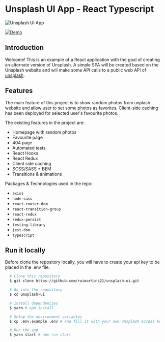 # Unsplash UI App - React Typescript

![Unsplash UI App](./src/assets/gif.gif)

[![Demo](https://img.shields.io/badge/Go-to_the_app-red.svg?style=flat-square)](https://inspiring-torvalds-636403.netlify.app/)

## Introduction 
Welcome! This is an example of a React application with the goal of creating an alternate version of Unsplash. A simple SPA will be created based on the Unsplash website and will make some API calls to a public web API of [unsplash].

## Features
The main feature of this project is to show random photos from unplash website and allow user to set some photos as favorites. Client-side caching has been deployed for selected user's favourite photos.

The existing features in the project are:
- Homepage with random photos
- Favourite page
- 404 page
- Automated tests
- React Hooks
- React Redux
- Client side caching
- SCSS/SASS + BEM
- Transitions & animations

Packages & Technologies used in the repo:
- `axios`
- `node-sass`
- `react-router-dom`
- `react-transition-group`
- `react-redux`
- `redux-persist`
- `testing-library`
- `jest-dom`
- `typescript`

## Run it locally

Before clone the repository locally, you will have to create your api key to be placed in the .env file.

```sh
  # Clone this repository
  $ git clone https://github.com/ruimartins21/unsplash-ui.git

  # Go into the repository
  $ cd unsplash-ui

  # Install dependencies
  $ yarn # npm install

  # Setup the environment variables
  $ cp .env.example .env # and fill it with your own unsplash access key

  # Run the app
  $ yarn start # npm run start
```

[unsplash]: <https://unsplash.com/documentation>